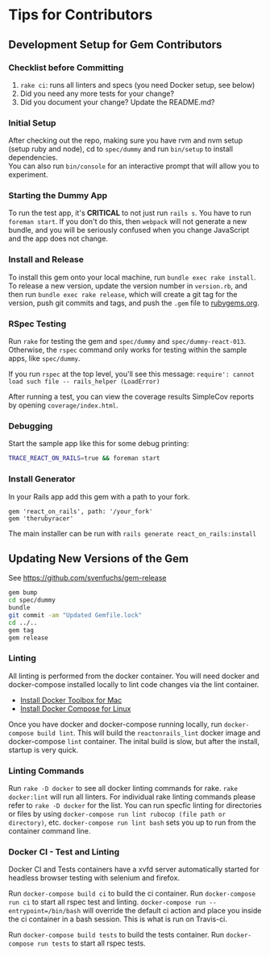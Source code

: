# Tips for Contributors

## Development Setup for Gem Contributors

### Checklist before Committing
1. `rake ci`: runs all linters and specs (you need Docker setup, see below)
2. Did you need any more tests for your change?
3. Did you document your change? Update the README.md?

### Initial Setup
After checking out the repo, making sure you have rvm and nvm setup (setup ruby and node), 
cd to `spec/dummy` and run `bin/setup` to install dependencies.  
You can also run `bin/console` for an interactive prompt that will allow you to experiment. 

### Starting the Dummy App
To run the test app, it's **CRITICAL** to not just run `rails s`. You have to run `foreman start`. 
If you don't do this, then `webpack` will not generate a new bundle, 
and you will be seriously confused when you change JavaScript and the app does not change. 

### Install and Release
To install this gem onto your local machine, run `bundle exec rake install`. To release a new version, 
update the version number in `version.rb`, and then run `bundle exec rake release`, 
which will create a git tag for the version, push git commits and tags, and push the `.gem` file to [rubygems.org](https://rubygems.org).

### RSpec Testing
Run `rake` for testing the gem and `spec/dummy` and `spec/dummy-react-013`. Otherwise, the `rspec` command only works for testing within the sample apps, like `spec/dummy`.

If you run `rspec` at the top level, you'll see this message: `require': cannot load such file -- rails_helper (LoadError)`

After running a test, you can view the coverage results SimpleCov reports by opening `coverage/index.html`.

### Debugging
Start the sample app like this for some debug printing:
```bash
TRACE_REACT_ON_RAILS=true && foreman start
```

### Install Generator
In your Rails app add this gem with a path to your fork.

```
gem 'react_on_rails', path: '/your_fork'
gem 'therubyracer'
```

The main installer can be run with ```rails generate react_on_rails:install```

## Updating New Versions of the Gem

See https://github.com/svenfuchs/gem-release

```bash
gem bump
cd spec/dummy
bundle
git commit -am "Updated Gemfile.lock"
cd ../..
gem tag
gem release
```

### Linting
All linting is performed from the docker container. You will need docker and docker-compose installed
locally to lint code changes via the lint container. 

* [Install Docker Toolbox for Mac](https://www.docker.com/toolbox)
* [Install Docker Compose for Linux](https://docs.docker.com/compose/install/)

Once you have docker and docker-compose running locally, run `docker-compose build lint`. This will build
the `reactonrails_lint` docker image and docker-compose `lint` container. The inital build is slow,
but after the install, startup is very quick.

### Linting Commands
Run `rake -D docker` to see all docker linting commands for rake. `rake docker:lint` will run all linters.
For individual rake linting commands please refer to `rake -D docker` for the list.
You can run specfic linting for directories or files by using `docker-compose run lint rubocop (file path or directory)`, etc.
`docker-compose run lint bash` sets you up to run from the container command line. 

### Docker CI - Test and Linting
Docker CI and Tests containers have a xvfd server automatically started for headless browser testing with selenium and firefox.

Run `docker-compose build ci` to build the ci container. Run `docker-compose run ci` to start all
rspec test and linting. `docker-compose run --entrypoint=/bin/bash` will override the default ci action and place
you inside the ci container in a bash session. This is what is run on Travis-ci.

Run `docker-compose build tests` to build the tests container. Run `docker-compose run tests` to start all
rspec tests. 
